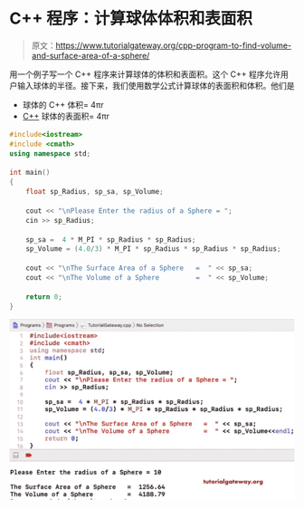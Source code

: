 # C++ 程序：计算球体体积和表面积

> 原文：<https://www.tutorialgateway.org/cpp-program-to-find-volume-and-surface-area-of-a-sphere/>

用一个例子写一个 C++ 程序来计算球体的体积和表面积。这个 C++ 程序允许用户输入球体的半径。接下来，我们使用数学公式计算球体的表面积和体积。他们是

*   球体的 C++ 体积= 4πr
*   [C++](https://www.tutorialgateway.org/cpp-programs/) 球体的表面积= 4πr

```cpp
#include<iostream>
#include <cmath>
using namespace std;

int main()
{
	float sp_Radius, sp_sa, sp_Volume;

	cout << "\nPlease Enter the radius of a Sphere = ";
	cin >> sp_Radius;

	sp_sa =  4 * M_PI * sp_Radius * sp_Radius;
	sp_Volume = (4.0/3) * M_PI * sp_Radius * sp_Radius * sp_Radius;

	cout << "\nThe Surface Area of a Sphere   =  " << sp_sa;
	cout << "\nThe Volume of a Sphere         =  " << sp_Volume;

 	return 0;
}
```

![C++ Program to find Volume and Surface Area of a Sphere 1](img/70d91e90232472512a965058012d4060.png)